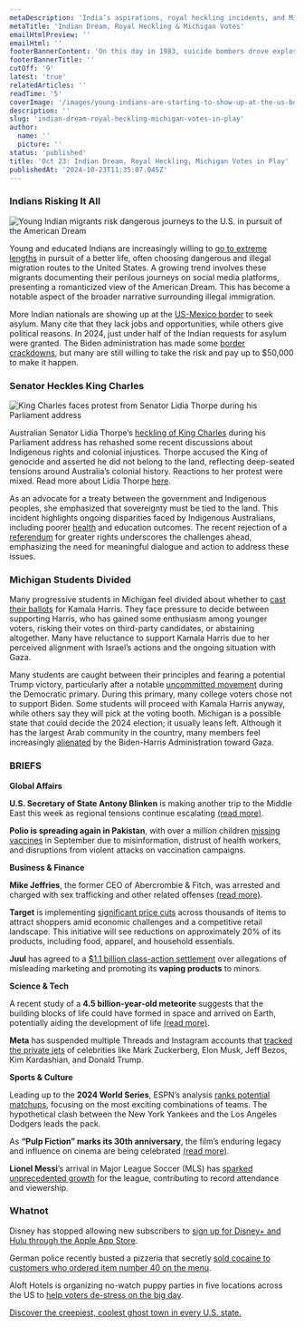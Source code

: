 ```yaml
---
metaDescription: 'India’s aspirations, royal heckling incidents, and Michigan’s pivotal votes take center stage.'
metaTitle: 'Indian Dream, Royal Heckling & Michigan Votes'
emailHtmlPreview: ''
emailHtml: ''
footerBannerContent: 'On this day in 1983, suicide bombers drove explosives into the barracks of U.S. Marines and French paratroopers in Beirut, killing 241 U.S. servicemen and 58 French troops.'
footerBannerTitle: ''
cutOff: '9'
latest: 'true'
relatedArticles: ''
readTime: '5'
coverImage: '/images/young-indians-are-starting-to-show-up-at-the-us-border-to-chase-the-american-dream--1--M5Nz.webp'
description: ''
slug: 'indian-dream-royal-heckling-michigan-votes-in-play'
author:
  name: ''
  picture: ''
status: 'published'
title: 'Oct 23: Indian Dream, Royal Heckling, Michigan Votes in Play'
publishedAt: '2024-10-23T11:35:07.045Z'
---
```


### Indians Risking It All

![Young Indian migrants risk dangerous journeys to the U.S. in pursuit of the American Dream](/images/young-indians-are-starting-to-show-up-at-the-us-border-to-chase-the-american-dream--1--E1MD.webp)

Young and educated Indians are increasingly willing to [go to extreme lengths](https://edition.cnn.com/2024/10/22/india/young-indians-chase-american-dream-intl-hnk-dst/index.html) in pursuit of a better life, often choosing dangerous and illegal migration routes to the United States. A growing trend involves these migrants documenting their perilous journeys on social media platforms, presenting a romanticized view of the American Dream. This has become a notable aspect of the broader narrative surrounding illegal immigration.

More Indian nationals are showing up at the [US-Mexico border](https://www.statista.com/chart/33134/reported-number-of-us-customs-border-protection-encounters-with-indian-nationals/#:~:text=Data%20from%20U.S.%20Customs%20and,also%20stopped%20at%20the%20northern%5C) to seek asylum. Many cite that they lack jobs and opportunities, while others give political reasons. In 2024, just under half of the Indian requests for asylum were granted. The Biden administration has made some [border crackdowns](https://www.pbs.org/newshour/politics/biden-administration-toughens-asylum-restrictions-at-border), but many are still willing to take the risk and pay up to $50,000 to make it happen.

### Senator Heckles King Charles

![King Charles faces protest from Senator Lidia Thorpe during his Parliament address](/images/indigenous-senator-heckles-king-charles-in-australia--1--UwND.webp)

Australian Senator Lidia Thorpe’s [heckling of King Charles](https://www.bbc.com/news/articles/c79n20r750po) during his Parliament address has rehashed some recent discussions about Indigenous rights and colonial injustices. Thorpe accused the King of genocide and asserted he did not belong to the land, reflecting deep-seated tensions around Australia’s colonial history. Reactions to her protest were mixed. Read more about Lidia Thorpe [here](https://www.theguardian.com/australia-news/2024/oct/21/lidia-thorpe-who-is-the-mp-who-accused-king-charles-of-genocide-in-fiery-confrontation-in-australian-parliament-ntwnfb).

As an advocate for a treaty between the government and Indigenous peoples, she emphasized that sovereignty must be tied to the land. This incident highlights ongoing disparities faced by Indigenous Australians, including poorer [health](https://www.aihw.gov.au/reports/australias-health/social-determinants-and-indigenous-health) and education outcomes. The recent rejection of a [referendum](https://www.bbc.com/news/world-australia-67110193) for greater rights underscores the challenges ahead, emphasizing the need for meaningful dialogue and action to address these issues.

### Michigan Students Divided

Many progressive students in Michigan feel divided about whether to [cast their ballots](https://www.politico.com/news/magazine/2024/10/21/uncommitted-movement-michigan-college-voters-00184281) for Kamala Harris. They face pressure to decide between supporting Harris, who has gained some enthusiasm among younger voters, risking their votes on third-party candidates, or abstaining altogether. Many have reluctance to support Kamala Harris due to her perceived alignment with Israel’s actions and the ongoing situation with Gaza.

Many students are caught between their principles and fearing a potential Trump victory, particularly after a notable [uncommitted movement](https://www.uncommittedmovement.com/) during the Democratic primary. During this primary, many college voters chose not to support Biden. Some students will proceed with Kamala Harris anyway, while others say they will pick at the voting booth. Michigan is a possible state that could decide the 2024 election; it usually leans left. Although it has the largest Arab community in the country, many members feel increasingly [alienated](https://apnews.com/article/kamala-harris-donald-trump-michigan-6b034753290276bfa96d7caf8f7639bf) by the Biden-Harris Administration toward Gaza.

### BRIEFS

**Global Affairs**

**U.S. Secretary of State Antony Blinken** is making another trip to the Middle East this week as regional tensions continue escalating [(read more)](https://www.middleeastmonitor.com/20241021-blinken-heading-to-israel-other-countries-in-middle-east-this-week-state-department/).

**Polio is spreading again in Pakistan**, with over a million children [missing vaccines](https://edition.cnn.com/2024/10/21/asia/pakistan-polio-vaccine-intl-hnk/index.html) in September due to misinformation, distrust of health workers, and disruptions from violent attacks on vaccination campaigns.

**Business & Finance**

**Mike Jeffries**, the former CEO of Abercrombie & Fitch, was arrested and charged with sex trafficking and other related offenses [(read more)](https://www.nbcnews.com/news/us-news/former-abercrombie-fitch-ceo-mike-jeffries-arrested-sex-trafficking-ch-rcna176555).

**Target** is implementing [significant price cuts](https://edition.cnn.com/2024/10/22/business/target-price-cuts/index.html) across thousands of items to attract shoppers amid economic challenges and a competitive retail landscape. This initiative will see reductions on approximately 20% of its products, including food, apparel, and household essentials.

**Juul** has agreed to a [$1.1 billion class-action settlement](https://www.theverge.com/2024/10/22/24276629/juul-vaping-philip-morris-class-action-settlement-payment) over allegations of misleading marketing and promoting its **vaping products** to minors.

**Science & Tech**

A recent study of a **4.5 billion-year-old meteorite** suggests that the building blocks of life could have formed in space and arrived on Earth, potentially aiding the development of life [(read more)](https://www.nbcnews.com/science/space/ancient-meteorite-s2-life-earth-thrive-research-rcna176535).

**Meta** has suspended multiple Threads and Instagram accounts that [tracked the private jets](https://www.theverge.com/2024/10/22/24276546/meta-threads-instagram-elonjet-celebrity-jet-tracking-suspended) of celebrities like Mark Zuckerberg, Elon Musk, Jeff Bezos, Kim Kardashian, and Donald Trump.

**Sports & Culture**

Leading up to the **2024 World Series**, ESPN’s analysis [ranks potential matchups](https://www.espn.com/mlb/insider/story/_/id/41927657/mlb-2024-world-series-ranking-best-matchups-yankees-dodgers), focusing on the most exciting combinations of teams. The hypothetical clash between the New York Yankees and the Los Angeles Dodgers leads the pack.

As **“Pulp Fiction” marks its 30th anniversary**, the film’s enduring legacy and influence on cinema are being celebrated [(read more)](https://variety.com/2024/film/features/pulp-fiction-quentin-tarantino-30th-anniversary-retrospective-part-one-1236175164/).

**Lionel Messi**’s arrival in Major League Soccer (MLS) has [sparked unprecedented growth](https://www.msn.com/en-ca/sports/other/messi-mania-helps-drive-record-growth-for-mls/ar-AA1sIAy6) for the league, contributing to record attendance and viewership.

### Whatnot

Disney has stopped allowing new subscribers to [sign up for Disney+ and Hulu through the Apple App Store](https://www.theverge.com/2024/10/21/24276226/disney-plus-hulu-sign-up-apple-app-store-anymore).

German police recently busted a pizzeria that secretly [sold cocaine to customers who ordered item number 40 on the menu](https://apnews.com/article/germany-pizza-delivery-cocaine-7e29b0e1921310cc7dc7a5e592a3ec16).

Aloft Hotels is organizing no-watch puppy parties in five locations across the US to [help voters de-stress on the big day](https://www.thrillist.com/news/nation/aloft-hotels-dogs-puppies-election-day).

[Discover the creepiest, coolest ghost town in every U.S. state.](https://www.thrillist.com/travel/nation/ghost-towns-in-the-us)